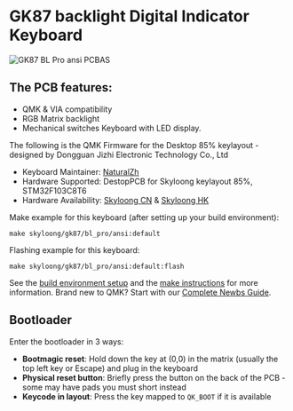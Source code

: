 # GK87 backlight Digital Indicator Keyboard

![GK87 BL Pro ansi PCBAS](https://i.imgur.com/Z9wxLYh.jpg)

## The PCB features:
* QMK & VIA compatibility
* RGB Matrix backlight
* Mechanical switches Keyboard with LED display.


The following is the QMK Firmware for the Desktop 85% keylayout -  designed by Dongguan Jizhi Electronic Technology Co., Ltd

* Keyboard Maintainer: [NaturalZh](https://github.com/NaturalZh)
* Hardware Supported: DestopPCB for Skyloong keylayout 85%, STM32F103C8T6
* Hardware Availability: [Skyloong CN](http://www.skyloong.com.cn) & [Skyloong HK](https://skyloongtech.com)

Make example for this keyboard (after setting up your build environment):

    make skyloong/gk87/bl_pro/ansi:default

Flashing example for this keyboard:

    make skyloong/gk87/bl_pro/ansi:default:flash

See the [build environment setup](https://docs.qmk.fm/#/getting_started_build_tools) and the [make instructions](https://docs.qmk.fm/#/getting_started_make_guide) for more information. Brand new to QMK? Start with our [Complete Newbs Guide](https://docs.qmk.fm/#/newbs).

## Bootloader

Enter the bootloader in 3 ways:

* **Bootmagic reset**: Hold down the key at (0,0) in the matrix (usually the top left key or Escape) and plug in the keyboard
* **Physical reset button**: Briefly press the button on the back of the PCB - some may have pads you must short instead
* **Keycode in layout**: Press the key mapped to `QK_BOOT` if it is available
